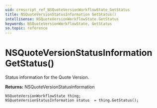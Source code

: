 ```yaml
---
uid: crmscript_ref_NSQuoteVersionWorkflowState_GetStatus
title: NSQuoteVersionStatusInformation GetStatus()
intellisense: NSQuoteVersionWorkflowState.GetStatus
keywords: NSQuoteVersionWorkflowState, GetStatus
so.topic: reference
---
```


# NSQuoteVersionStatusInformation GetStatus()

Status information for the Quote Version.

**Returns:** NSQuoteVersionStatusInformation

```crmscript
NSQuoteVersionWorkflowState thing;
NSQuoteVersionStatusInformation status  = thing.GetStatus();
```

